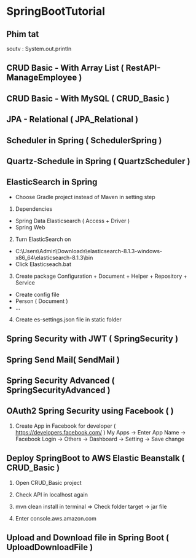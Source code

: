 # SpringBootTutorial

## Phim tat
soutv : System.out.println


## CRUD Basic - With Array List ( RestAPI-ManageEmployee ) 



## CRUD Basic - With MySQL ( CRUD_Basic )



## JPA - Relational ( JPA_Relational )



## Scheduler in Spring ( SchedulerSpring )



## Quartz-Schedule in Spring ( QuartzScheduler )



## ElasticSearch in Spring
* Choose Gradle project instead of Maven in setting step
1. Dependencies
- Spring Data Elasticsearch ( Access + Driver )
- Spring Web
2. Turn ElasticSearch on
- C:\Users\Admin\Downloads\elasticsearch-8.1.3-windows-x86_64\elasticsearch-8.1.3\bin
- Click Elasticseach.bat
3. Create package Configuration + Document + Helper + Repository + Service
- Create config file
- Person ( Document )
- ...
4. Create es-settings.json file in static folder



## Spring Security with JWT ( SpringSecurity )


## Spring Send Mail( SendMail )


## Spring Security Advanced ( SpringSecurityAdvanced )


## OAuth2 Spring Security using Facebook ( )
1. Create App in Facebook for developer ( https://developers.facebook.com/ )
My Apps -> Enter App Name -> Facebook Login -> Others -> Dashboard -> Setting -> Save change


## Deploy SpringBoot to AWS Elastic Beanstalk ( CRUD_Basic )
1. Open CRUD_Basic project

2. Check API in localhost again

3. mvn clean install  in terminal
=> Check folder target -> jar file

4. Enter console.aws.amazon.com


## Upload and Download file in Spring Boot ( UploadDownloadFile )

